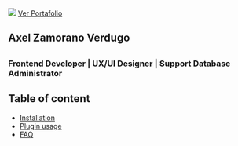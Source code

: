 <img src="https://axel-emk.github.io/img/banner1.png" > 
<a href="https://axel-emk.github.io/">Ver Portafolio</a>
<h2> Axel Zamorano Verdugo <h2/> 
<h3> Frontend Developer | UX/UI Designer | Support Database Administrator<h3/> 

## Table of content
- [Installation](#installation)
- [Plugin usage](#plugin-usage)
- [FAQ](#faq)
